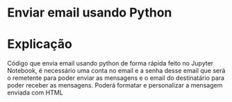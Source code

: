 # Enviar email usando Python

# Explicação

Código que envia email usando python de forma rápida feito no Jupyter Notebook, é necessário uma conta no email e a senha desse email que será o remetente para poder enviar as mensagens e o email do destinatário para poder receber as mensagens. Poderá formatar e personalizar a mensagem enviada com HTML 
